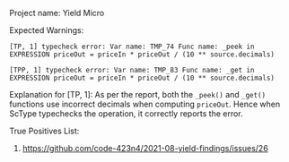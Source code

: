 Project name: Yield Micro

Expected Warnings:
```
[TP, 1] typecheck error: Var name: TMP_74 Func name: _peek in EXPRESSION priceOut = priceIn * priceOut / (10 ** source.decimals)

[TPP, 1] typecheck error: Var name: TMP_83 Func name: _get in EXPRESSION priceOut = priceIn * priceOut / (10 ** source.decimals)
```

Explanation for [TP, 1]: As per the report, both the `_peek()` and `_get()` functions use incorrect decimals when computing `priceOut`. Hence when ScType typechecks the operation, it correctly reports the error. 

True Positives List:
1) https://github.com/code-423n4/2021-08-yield-findings/issues/26


